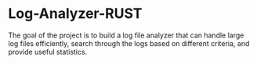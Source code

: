 # Log-Analyzer-RUST
The goal of the project is to build a log file analyzer that can handle large log files efficiently, search through the logs based on different criteria, and provide useful statistics.
